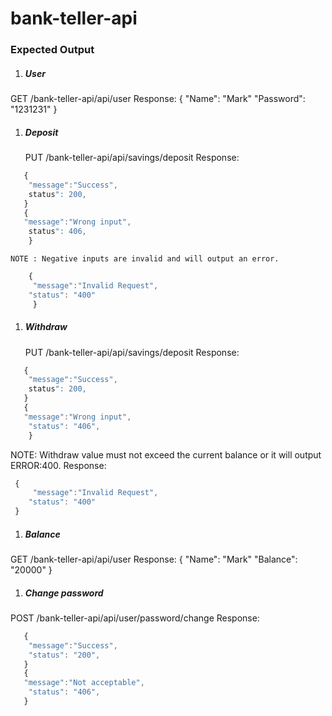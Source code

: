 # bank-teller-api
### Expected Output

1. ##### User
 GET /bank-teller-api/api/user
  Response:
    {
     "Name": "Mark"
     "Password": "1231231"
    }

1. ##### Deposit 
    PUT /bank-teller-api/api/savings/deposit
    Response: 
```javascript
   {
    "message":"Success",
	status": 200,
   }
   {
   "message":"Wrong input",
	status": 406,
    }
```
    NOTE : Negative inputs are invalid and will output an error.
```javascript    
    {
     "message":"Invalid Request",
	"status": "400"
     }
```   
1. ##### Withdraw
    PUT /bank-teller-api/api/savings/deposit
    Response: 
```javascript
   {
    "message":"Success",
	status": 200,
   }
   {
   "message":"Wrong input",
	"status": "406",
    }
 ```
 NOTE: Withdraw value must not exceed the current balance or it will output ERROR:400.
 Response:
```javascript
 {
     "message":"Invalid Request",
	"status": "400"
 }
```
1. ##### Balance
 GET /bank-teller-api/api/user
  Response:
    {
     "Name": "Mark"
     "Balance": "20000"
    }
1. ##### Change password
 POST /bank-teller-api/api/user/password/change
     Response: 
```javascript
   {
    "message":"Success",
	"status": "200",
   }
   {
   "message":"Not acceptable",
	"status": "406",
   }
```

   
